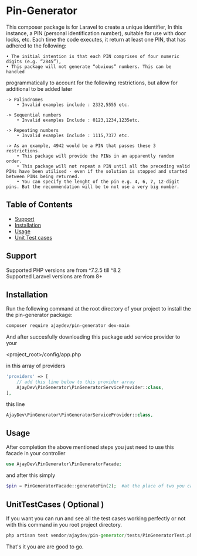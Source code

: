 # Pin-Generator

This composer package is for Laravel to create a unique identifier, In this instance, a PIN (personal identification number), suitable for use with door locks, etc. Each time the code executes, it return at least one PIN, that has adhered to the following:
    
    • The initial intention is that each PIN comprises of four numeric digits (e.g. “2845”),
    • This package will not generate “obvious” numbers. This can be handled

programmatically to account for the following restrictions, but allow for additional to be added later
    
    -> Palindromes
        • Invalid examples include : 2332,5555 etc.

    -> Sequential numbers
        • Invalid examples Include : 0123,1234,1235etc.

    -> Repeating numbers
        • Invalid examples Include : 1115,7377 etc.

    -> As an example, 4942 would be a PIN that passes these 3 restrictions.
        • This package will provide the PINs in an apparently random order.
        • This package will not repeat a PIN until all the preceding valid PINs have been utilised - even if the solution is stopped and started between PINs being returned.
        • You can specify the lenght of the pin e.g. 4, 6, 7, 12-digit pins. But the recommendation will be to not use a very big number. 
        
## Table of Contents

- [Support](#Support)
- [Installation](#installation)
- [Usage](#Usage)
- [Unit Test cases](#UnitTestCases)

## Support

Supported PHP versions are from ^7.2.5 till ^8.2 <br>
Supported Laravel versions are from 8+

## Installation

Run the following command at the root directory of your project to install the the pin-generator package:

```bash
composer require ajaydev/pin-generator dev-main
```

And after succesfully downloading this package add service provider to your

<project_root>/config/app.php

in this array of providers 

```php
'providers' => [
    // add this line below to this provider array
    AjayDev\PinGenerator\PinGeneratorServiceProvider::class,
],
```
this line

```php
AjayDev\PinGenerator\PinGeneratorServiceProvider::class,
```

## Usage

After completion the above mentioned steps you just need to use this facade in your controller

```php
use AjayDev\PinGenerator\PinGeneratorFacade;
```

and after this simply 

```php
$pin = PinGeneratorFacade::generatePin(2);  #at the place of two you can pass your length as per your requirement by default it will be 4 if you remove 2
```

## UnitTestCases ( Optional )

If you want you can run and see all the test cases working perfectly or not with this command in you root project directory.

```php
php artisan test vendor/ajaydev/pin-generator/tests/PinGeneratorTest.php
```

That's it you are are good to go.